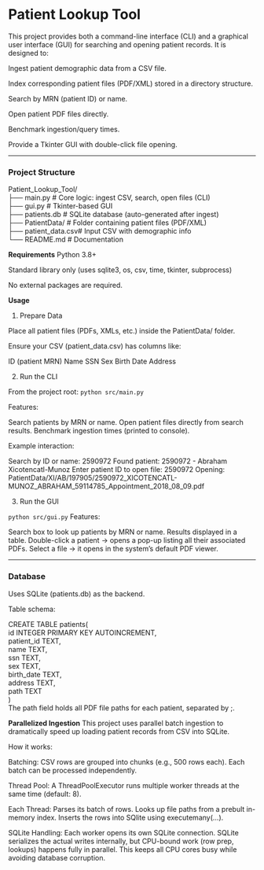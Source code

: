 # Patient Lookup Tool

This project provides both a command-line interface (CLI) and a graphical user interface (GUI) for searching and opening patient records.
It is designed to:

Ingest patient demographic data from a CSV file.

Index corresponding patient files (PDF/XML) stored in a directory structure.

Search by MRN (patient ID) or name.

Open patient PDF files directly.

Benchmark ingestion/query times.

Provide a Tkinter GUI with double-click file opening.

---

### Project Structure
Patient_Lookup_Tool/ \
├── main.py         # Core logic: ingest CSV, search, open files (CLI) \
├── gui.py          # Tkinter-based GUI \
├── patients.db     # SQLite database (auto-generated after ingest) \
├── PatientData/    # Folder containing patient files (PDF/XML) \
├── patient_data.csv# Input CSV with demographic info \
└── README.md       # Documentation 

**Requirements**
Python 3.8+

Standard library only (uses sqlite3, os, csv, time, tkinter, subprocess)

No external packages are required.

**Usage**
1. Prepare Data

Place all patient files (PDFs, XMLs, etc.) inside the PatientData/ folder.

Ensure your CSV (patient_data.csv) has columns like:

ID (patient MRN)
Name
SSN
Sex
Birth Date
Address

2. Run the CLI

From the project root:
`python src/main.py`

Features:

Search patients by MRN or name.
Open patient files directly from search results.
Benchmark ingestion times (printed to console).

Example interaction:

Search by ID or name: 2590972
Found patient: 2590972 - Abraham Xicotencatl-Munoz
Enter patient ID to open file: 2590972
Opening: PatientData/XI/AB/197905/2590972_XICOTENCATL-MUNOZ_ABRAHAM_59114785_Appointment_2018_08_09.pdf

3. Run the GUI

`python src/gui.py`
Features:

Search box to look up patients by MRN or name.
Results displayed in a table.
Double-click a patient → opens a pop-up listing all their associated PDFs.
Select a file → it opens in the system’s default PDF viewer.

---

### Database
Uses SQLite (patients.db) as the backend.

Table schema:

CREATE TABLE patients( \
        id INTEGER PRIMARY KEY AUTOINCREMENT, \
        patient_id TEXT, \
        name TEXT, \
        ssn TEXT, \
        sex TEXT, \
        birth_date TEXT, \
        address TEXT, \
        path TEXT \
    ) \
The path field holds all PDF file paths for each patient, separated by ;.


**Parallelized Ingestion**
This project uses parallel batch ingestion to dramatically speed up loading patient records from CSV into SQLite.

How it works:

Batching:
CSV rows are grouped into chunks (e.g., 500 rows each).
Each batch can be processed independently.

Thread Pool:
A ThreadPoolExecutor runs multiple worker threads at the same time (default: 8).

Each Thread:
Parses its batch of rows.
Looks up file paths from a prebult in-memory index.
Inserts the rows into SQlite using executemany(...).

SQLite Handling:
Each worker opens its own SQLite connection.
SQLite serializes the actual writes internally, but CPU-bound work (row prep, lookups) happens fully in parallel.
This keeps all CPU cores busy while avoiding database corruption.

